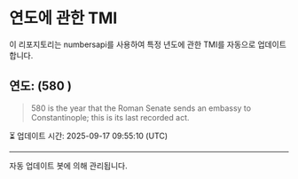 
# 연도에 관한 TMI

이 리포지토리는 numbersapi를 사용하여 특정 년도에 관한 TMI를 자동으로 업데이트합니다.

## 연도: (580 )
> 580 is the year that the Roman Senate sends an embassy to Constantinople; this is its last recorded act.

⏳ 업데이트 시간: 2025-09-17 09:55:10 (UTC)

---
자동 업데이트 봇에 의해 관리됩니다.
